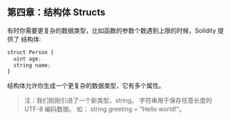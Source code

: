 ## 第四章：结构体 Structs

有时你需要更复杂的数据类型，比如函数的参数个数遇到上限的时候，Solidity 提供了 结构体:
```javascript
struct Person {
  uint age;
  string name;
}
```
结构体允许你生成一个更复杂的数据类型，它有多个属性。

> 注：我们刚刚引进了一个新类型，string。 字符串用于保存任意长度的 UTF-8 编码数据。 如： string greeting = "Hello world!"。

